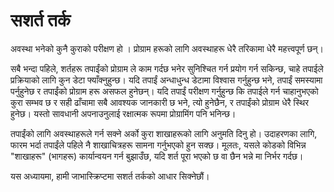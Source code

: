 # सशर्त तर्क

अवस्था भनेको कुनै कुराको परीक्षण हो । प्रोग्राम हरूको लागि अवस्थाहरू धेरै तरिकामा धेरै महत्त्वपूर्ण छन्।

सबै भन्दा पहिले, शर्तहरू तपाईंको प्रोग्राम ले काम गर्दछ भनेर सुनिश्चित गर्न प्रयोग गर्न सकिन्छ, चाहे तपाईले प्रक्रियाको लागि कुन डेटा फ्याँक्नुहुन्छ। यदि तपाईं अन्धाधुन्ध डेटामा विश्वास गर्नुहुन्छ भने, तपाईं समस्यामा पर्नुहुनेछ र तपाईंको प्रोग्राम हरू असफल हुनेछन्। यदि तपाईं परीक्षण गर्नुहुन्छ कि तपाईले गर्न चाहानुभएको कुरा सम्भव छ र सही ढाँचामा सबै आवश्यक जानकारी छ भने, त्यो हुनेछैन, र तपाईंको प्रोग्राम धेरै स्थिर हुनेछ। यस्तो सावधानी अपनाउनुलाई रक्षात्मक रूपमा प्रोग्रामिंग पनि भनिन्छ।

तपाईंको लागि अवस्थाहरूले गर्न सक्ने अर्को कुरा शाखाहरूको लागि अनुमति दिनु हो। उदाहरणका लागि, फारम भर्दा तपाईंले पहिले नै शाखाचित्रहरू सामना गर्नुभएको हुन सक्छ। मूलतः, यसले कोडको विभिन्न "शाखाहरू" (भागहरू) कार्यान्वयन गर्न बुझाउँछ, यदि शर्त पूरा भएको छ वा छैन भन्ने मा निर्भर गर्दछ।

यस अध्यायमा, हामी जाभास्क्रिप्टमा सशर्त तर्कको आधार सिक्नेछौं।
